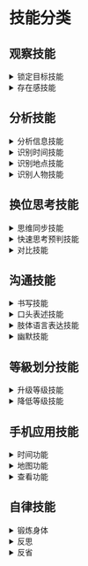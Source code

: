  # 技能分类
 
  ## 观察技能       
 
  <details> 
 
  <summary>   锁定目标技能    </summary>  
 
  -   ###### 切换视野  预判视野范围与动作  随机应变更换动作制作假象
 
  -   ###### 低头族 老人 小孩  

  </details>
  
   <details> 
 
  <summary>   存在感技能    </summary>  
 
  -   ###### 切换意识状态 调整呼吸放松心情
 
  -   ######  保持适当距离

  </details>
 
   ## 分析技能       
 
  <details> 
 
  <summary>   分析信息技能    </summary>  
 
  -   ######
 
  -   ######

  </details>
  
  <details> 
 
  <summary>   识别时间技能    </summary>  
 
  -   ######
 
  -   ######

  </details>
       
  <details> 
 
  <summary>   识别地点技能    </summary>  
 
  -   ######
 
  -   ######

  </details>
  
  <details> 
 
  <summary>   识别人物技能    </summary>  
 
  -   ###### 人数 关系  穿着 状态 心情 手机
  
  -   ######

  </details>
  
  ## 换位思考技能       
 
  <details> 
 
  <summary>   思维同步技能    </summary>  
 
  -   ######
 
  -   ######

  </details>
  
   <details> 
 
  <summary>  快速思考预判技能   </summary>  
 
  -   ######
 
  -   ######

  </details> 
  
   <details> 
 
  <summary>  对比技能   </summary>  
 
  -   ######
 
  -   ######

  </details> 
  
   ## 沟通技能       
 
  <details> 
 
  <summary>   书写技能    </summary>  
 
  -   ######
 
  -   ######

  </details>
       
  <details> 
 
  <summary>   口头表述技能    </summary>  
 
  -   ######
 
  -   ######

  </details>
  
  <details> 
 
  <summary>   肢体语言表达技能    </summary>  
 
  -   ######  
  
  -   ######

  </details>
  
  <details> 
 
  <summary>   幽默技能    </summary>  
 
  -   ######
 
  -   ######

  </details>
  
  
   ## 等級划分技能       
 
  <details> 
 
  <summary>   升级等级技能    </summary>  
 
  -   ######  提升意识程度 
 
  -   ######  带目的性练习技能

  </details>
      
  <details> 
 
  <summary>    降低等级技能   </summary>  
 
  -   ######  降低意识程度 
 
  -   ######  不带目的性练习技能

  </details>
  
   ## 手机应用技能       
 
  <details> 
 
  <summary>   时间功能    </summary>  
 
  -   ######
 
  -   ######

  </details>
      
  <details> 
 
  <summary>   地图功能    </summary>  
 
  -   ######
 
  -   ######

  </details>
  
   <details> 
 
  <summary>   查看功能   </summary>  
 
  -   ######
 
  -   ######

  </details>
  
   ## 自律技能       
 
  <details> 
 
  <summary>   锻炼身体 </summary>  
 
  -   ######
 
  -   ######

  </details>
      
  <details> 
 
  <summary>    反思  </summary>  
 
  -   ######
 
  -   ######

  </details>
  
   <details> 
 
  <summary>   反省   </summary>  
 
  -   ######
 
  -   ######

  </details>
  
     
 
  

  
